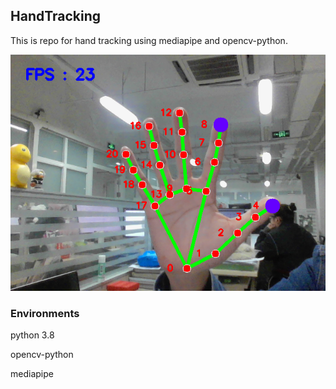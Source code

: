 ## HandTracking

This is repo for hand tracking using mediapipe and opencv-python.

![img_screenshot_10.01.2024.png](img_screenshot_10.01.2024.png)





### Environments

python 3.8

opencv-python

mediapipe
